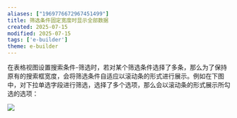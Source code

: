 ```yaml
---
aliases: ["1969776672967451499"]
title: 筛选条件固定宽度时显示全部数据
created: 2025-07-15
modified: 2025-07-15
tags: ['e-builder']
theme: e-builder
---
```


在表格视图设置搜索条件-筛选时，若对某个筛选条件选择了多条，那么为了保持原有的搜索框宽度，会将筛选条件自适应以滚动条的形式进行展示。例如在下图中，对下拉单选字段进行筛选，选择了多个选项，那么会以滚动条的形式展示所勾选的选项：

![](https://myhelpdoc.oss-cn-heyuan.aliyuncs.com/mdimages/bc1da5bb09838ec20a3800faae02eb09.jpg)